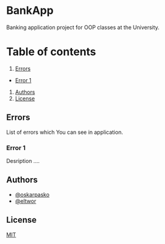 # BankApp
Banking application project for OOP classes at the University.

# Table of contents
1. [Errors](#Errors)
  - [Error 1](#Error-1)
1. [Authors](#Authors)
1. [License](#License)

## Errors
List of errors which You can see in application.

### Error 1
Desription ....

## Authors

- [@oskarpasko](https://www.github.com/oskarpasko)
- [@eltwor](https://www.github.com/eltwor)

## License

[MIT](https://choosealicense.com/licenses/mit/)
